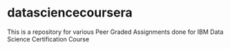 # datasciencecoursera
This is a repository for various Peer Graded Assignments done for IBM Data Science Certification Course

